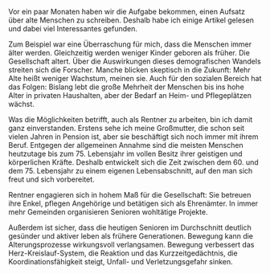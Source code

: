 Vor ein paar Monaten haben wir die Aufgabe bekommen, einen Aufsatz über alte Menschen zu schreiben. Deshalb habe ich einige Artikel gelesen und dabei viel Interessantes gefunden.

Zum Beispiel war eine Überraschung für mich, dass die Menschen immer älter werden. Gleichzeitig werden weniger Kinder geboren als früher. Die Gesellschaft altert. Über die Auswirkungen dieses demografischen Wandels streiten sich die Forscher. Manche blicken skeptisch in die Zukunft: Mehr Alte heißt weniger Wachstum, meinen sie. Auch für den sozialen Bereich hat das Folgen: Bislang lebt die große Mehrheit der Menschen bis ins hohe Alter in privaten Haushalten, aber der Bedarf an Heim- und Pflegeplätzen wächst.

Was die Möglichkeiten betrifft, auch als Rentner zu arbeiten, bin ich damit ganz einverstanden. Erstens sehe ich meine Großmutter, die schon seit vielen Jahren in Pension ist, aber sie beschäftigt sich noch immer mit ihrem Beruf. Entgegen der allgemeinen Annahme sind die meisten Menschen heutzutage bis zum 75. Lebensjahr im vollen Besitz ihrer geistigen und körperlichen Kräfte. Deshalb entwickelt sich die Zeit zwischen dem 60. und dem 75. Lebensjahr zu einem eigenen Lebensabschnitt, auf den man sich freut und sich vorbereitet.

Rentner engagieren sich in hohem Maß für die Gesellschaft: Sie betreuen ihre Enkel, pflegen Angehörige und betätigen sich als Ehrenämter. In immer mehr Gemeinden organisieren Senioren wohltätige Projekte.

Außerdem ist sicher, dass die heutigen Senioren im Durchschnitt deutlich gesünder und aktiver leben als frühere Generationen. Bewegung kann die Alterungsprozesse wirkungsvoll verlangsamen. Bewegung verbessert das Herz-Kreislauf-System, die Reaktion und das Kurzzeitgedächtnis, die Koordinationsfähigkeit steigt, Unfall- und Verletzungsgefahr sinken.
